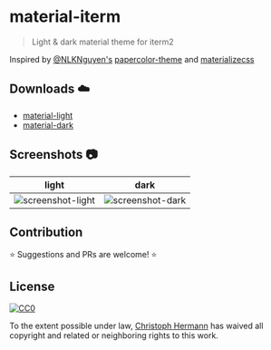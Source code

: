 # material-iterm

> Light & dark material theme for iterm2

Inspired by [@NLKNguyen's](https://github.com/NLKNguyen) [papercolor-theme](https://github.com/NLKNguyen/papercolor-theme) and [materializecss](http://materializecss.com/)

## Downloads :cloud:
- [material-light](https://cdn.rawgit.com/stoeffel/material-iterm/master/material.itermcolors)
- [material-dark](https://cdn.rawgit.com/stoeffel/material-iterm/master/material-dark.itermcolors)

## Screenshots :camera:

| light | dark |
|:-:|:-:|
| ![screenshot-light](https://cdn.rawgit.com/stoeffel/material-iterm/1.0.1/screenshot.png) | ![screenshot-dark](https://cdn.rawgit.com/stoeffel/material-iterm/1.0.1/screenshot-dark.png) |



## Contribution

:star: Suggestions and PRs are welcome! :star:

## License

[![CC0](http://i.creativecommons.org/p/zero/1.0/88x31.png)](http://creativecommons.org/publicdomain/zero/1.0/)

To the extent possible under law, [Christoph Hermann](https://github.com/stoeffel) has waived all copyright and related or neighboring rights to this work.

